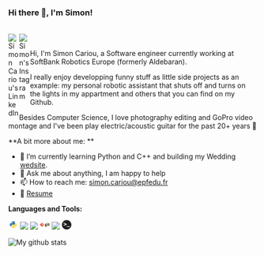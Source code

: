 <!--
**SimonCariou/SimonCariou** is a ✨ _special_ ✨ repository because its `README.md` (this file) appears on your GitHub profile.

Here are some ideas to get you started:

- 🔭 I’m currently working on ...
- 🌱 I’m currently learning ...
- 👯 I’m looking to collaborate on ...
- 🤔 I’m looking for help with ...
- 💬 Ask me about ...
- 📫 How to reach me: ...
- 😄 Pronouns: ...
- ⚡ Fun fact: ...
-->

### Hi there 👋, I'm Simon!

<br/>

<a href="https://fr.linkedin.com/in/simon-cariou-9247458a">
<img align="left" alt="Simon Cariou's LinkedIn" width="22px" src="https://i7.uihere.com/icons/313/348/1009/linked-in-linkedin-icon-efb70b726b4f912245ba47f29443549e.png" />
</a>
<a href="https://www.instagram.com/simoncariou_officiel/">
<img align="left" alt="Simon's Instagram" width="22px" src="https://cdn.icon-icons.com/icons2/1753/PNG/128/iconfinder-social-media-applications-3instagram-4102579_113804.png" />
</a>
<br />

Hi, I'm Simon Cariou, a Software engineer currently working at SoftBank Robotics Europe (formerly Aldebaran).

I really enjoy developping funny stuff as little side projects as an example: my personal robotic assistant that shuts off and turns on the lights in my appartment and others that you can find on my Github.

Besides Computer Science, I love photography editing and GoPro video montage and I've been play electric/acoustic guitar for the past 20+ years 🎸

**A bit more about me: **

- 🌱 I’m currently learning Python and C++ and building my Wedding [wedsite](https://github.com/SimonCariou/wedsite/).
- 💬 Ask me about anything, I am happy to help
- 📫 How to reach me: simon.cariou@epfedu.fr
- 📝 [Resume](https://github.com/SimonCariou/SimonCariou/blob/dev/SimonCariou_resume.pdf)

**Languages and Tools:**

<code><img height="20" src="https://raw.githubusercontent.com/github/explore/80688e429a7d4ef2fca1e82350fe8e3517d3494d/topics/python/python.png"></code>
<code><img height="20" src="https://upload.wikimedia.org/wikipedia/commons/4/45/NuxtJS_Logo.png"></code>
<code><img height="20" src="https://intuz-site.imgix.net/uploads/Vue.png"></code> 
<code><img height="20" src="https://raw.githubusercontent.com/github/explore/80688e429a7d4ef2fca1e82350fe8e3517d3494d/topics/git/git.png"></code>
<code><img height="20" src="https://www.iconarchive.com/download/i98403/dakirby309/simply-styled/OS-Linux.ico"></code>
<code><img height="20" src="https://raw.githubusercontent.com/github/explore/80688e429a7d4ef2fca1e82350fe8e3517d3494d/topics/terminal/terminal.png"></code>

![My github stats](https://github-readme-stats.vercel.app/api?username=simoncariou&show_icons=true&hide_border=true)
